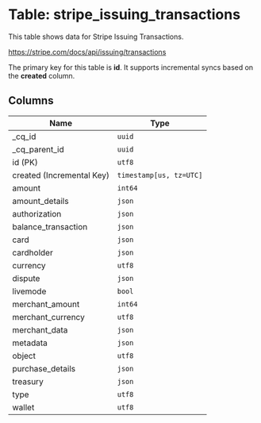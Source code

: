# Table: stripe_issuing_transactions

This table shows data for Stripe Issuing Transactions.

https://stripe.com/docs/api/issuing/transactions

The primary key for this table is **id**.
It supports incremental syncs based on the **created** column.

## Columns

| Name          | Type          |
| ------------- | ------------- |
|_cq_id|`uuid`|
|_cq_parent_id|`uuid`|
|id (PK)|`utf8`|
|created (Incremental Key)|`timestamp[us, tz=UTC]`|
|amount|`int64`|
|amount_details|`json`|
|authorization|`json`|
|balance_transaction|`json`|
|card|`json`|
|cardholder|`json`|
|currency|`utf8`|
|dispute|`json`|
|livemode|`bool`|
|merchant_amount|`int64`|
|merchant_currency|`utf8`|
|merchant_data|`json`|
|metadata|`json`|
|object|`utf8`|
|purchase_details|`json`|
|treasury|`json`|
|type|`utf8`|
|wallet|`utf8`|